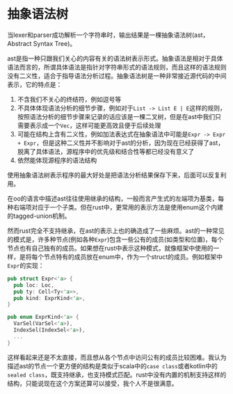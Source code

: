 # 抽象语法树

当lexer和parser成功解析一个字符串时，输出结果是一棵抽象语法树(ast，Abstract Syntax Tree)。

ast是指一种只跟我们关心的内容有关的语法树表示形式。抽象语法是相对于具体语法而言的，所谓具体语法是指针对字符串形式的语法规则，而且这样的语法规则没有二义性，适合于指导语法分析过程。抽象语法树是一种非常接近源代码的中间表示，它的特点是：

1. 不含我们不关心的终结符，例如逗号等
2. 不具体体现语法分析的细节步骤，例如对于`List -> List E | E`这样的规则，按照语法分析的细节步骤来记录的话应该是一棵二叉树，但是在ast中我们只需要表示成一个`Vec`，这样可能更高效且便于后续处理
3. 可能在结构上含有二义性，例如加法表达式在抽象语法中可能是`Expr -> Expr + Expr`，但是这种二义性并不影响对于ast的分析，因为现在已经获得了ast，脱离了具体语法，源程序中的优先级和结合性等都已经没有意义了
4. 依然能体现源程序的语法结构

使用抽象语法树表示程序的最大好处是把语法分析结果保存下来，后面可以反复利用。

在oo的语言中描述ast往往使用继承的结构，一般而言产生式的左端项为基类，每种右端项对应于一个子类。但在rust中，更常用的表示方法是使用enum这个内建的tagged-union机制。

然而rust完全不支持继承，在ast的表示上也的确造成了一些麻烦。ast的一种常见的模式是，许多种节点(例如各种`Expr`)包含一些公有的成员(如类型和位置)，每个节点也有自己独有的成员。如果想在rust中表示这种模式，就像框架中使用的一样，是将每个节点特有的成员放在enum中，作为一个struct的成员。例如框架中`Expr`的实现：

```rust
pub struct Expr<'a> {
  pub loc: Loc,
  pub ty: Cell<Ty<'a>>,
  pub kind: ExprKind<'a>,
}

pub enum ExprKind<'a> {
  VarSel(VarSel<'a>),
  IndexSel(IndexSel<'a>),
  ...
}
```

这样看起来还是不太直接，而且想从各个节点中访问公有的成员比较困难。我认为描述ast的节点一个更方便的结构是类似于scala中的`case class`或者kotlin中的`sealed class`，既支持继承，也支持模式匹配。rust中没有内置的机制支持这样的结构，只能说现在这个方案还算可以接受，我个人不是很满意。